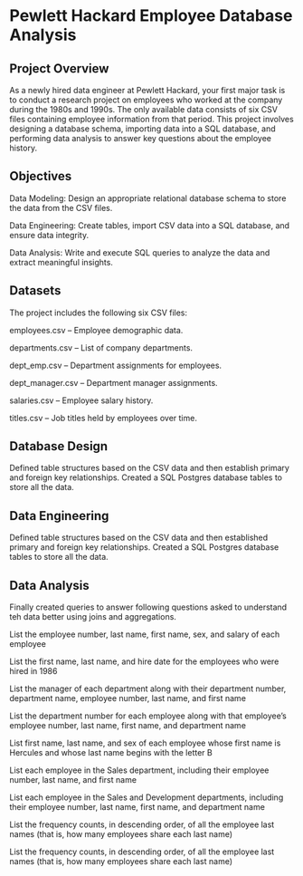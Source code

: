 # Pewlett Hackard Employee Database Analysis

## Project Overview

As a newly hired data engineer at Pewlett Hackard, your first major task is to conduct a research project on employees who worked at the company during the 1980s and 1990s. The only available data consists of six CSV files containing employee information from that period. This project involves designing a database schema, importing data into a SQL database, and performing data analysis to answer key questions about the employee history.

## Objectives

Data Modeling: Design an appropriate relational database schema to store the data from the CSV files.

Data Engineering: Create tables, import CSV data into a SQL database, and ensure data integrity.

Data Analysis: Write and execute SQL queries to analyze the data and extract meaningful insights.

## Datasets

The project includes the following six CSV files:

employees.csv – Employee demographic data.

departments.csv – List of company departments.

dept_emp.csv – Department assignments for employees.

dept_manager.csv – Department manager assignments.

salaries.csv – Employee salary history.

titles.csv – Job titles held by employees over time.


## Database Design

Defined table structures based on the CSV data and then establish primary and foreign key relationships. Created a SQL Postgres database tables to store all the data.

## Data Engineering

Defined table structures based on the CSV data and then established primary and foreign key relationships. Created a SQL Postgres database tables to store all the data.

## Data Analysis

Finally created queries to answer following questions asked to understand teh data better using joins and aggregations.

List the employee number, last name, first name, sex, and salary of each employee 

List the first name, last name, and hire date for the employees who were hired in 1986 

List the manager of each department along with their department number, department name, employee number, last name, and first name 

List the department number for each employee along with that employee’s employee number, last name, first name, and department name 

List first name, last name, and sex of each employee whose first name is Hercules and whose last name begins with the letter B 

List each employee in the Sales department, including their employee number, last name, and first name 

List each employee in the Sales and Development departments, including their employee number, last name, first name, and department name 

List the frequency counts, in descending order, of all the employee last names (that is, how many employees share each last name) 

List the frequency counts, in descending order, of all the employee last names (that is, how many employees share each last name) 

